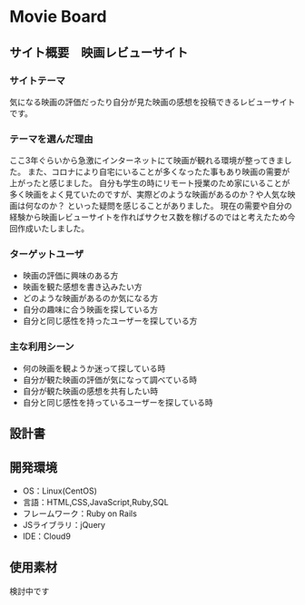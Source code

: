# Movie Board

## サイト概要　映画レビューサイト
### サイトテーマ　
気になる映画の評価だったり自分が見た映画の感想を投稿できるレビューサイトです。

### テーマを選んだ理由
ここ3年ぐらいから急激にインターネットにて映画が観れる環境が整ってきました。
また、コロナにより自宅にいることが多くなったた事もあり映画の需要が上がったと感じました。
自分も学生の時にリモート授業のため家にいることが多く映画をよく見ていたのですが、実際どのような映画があるのか？や人気な映画は何なのか？
といった疑問を感じることがありました。
現在の需要や自分の経験から映画レビューサイトを作ればサクセス数を稼げるのではと考えたため今回作成いたしました。


### ターゲットユーザ
- 映画の評価に興味のある方
- 映画を観た感想を書き込みたい方
- どのような映画があるのか気になる方
- 自分の趣味に合う映画を探している方
- 自分と同じ感性を持ったユーザーを探している方

### 主な利用シーン
- 何の映画を観ようか迷って探している時
- 自分が観た映画の評価が気になって調べている時
- 自分が観た映画の感想を共有したい時
- 自分と同じ感性を持っているユーザーを探している時

## 設計書


## 開発環境
- OS：Linux(CentOS)
- 言語：HTML,CSS,JavaScript,Ruby,SQL
- フレームワーク：Ruby on Rails
- JSライブラリ：jQuery
- IDE：Cloud9

## 使用素材
検討中です